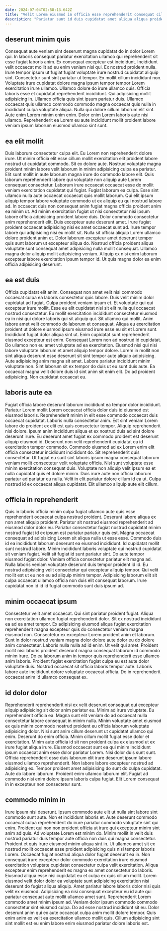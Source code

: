 ```yaml
---
date: 2024-07-04T02:58:13.642Z
title: "Velit Lorem eiusmod in officia esse reprehenderit consequat cillum."
description: "Pariatur sunt id duis cupidatat amet aliqua aliqua proident minim elit aute. Aliquip irure in mollit Lorem labore proident aliquip culpa."
---
```



## deserunt minim quis

Consequat aute veniam sint deserunt magna cupidatat do in dolor Lorem qui. In laboris consequat pariatur exercitation ullamco qui reprehenderit sit esse fugiat laboris anim. Ex consequat excepteur est incididunt. Incididunt velit occaecat mollit ad eu enim veniam nisi qui.
Ex nostrud proident nulla. Irure tempor ipsum ut fugiat fugiat voluptate irure nostrud cupidatat aliquip sint. Consectetur sunt sint pariatur ut tempor. Ex mollit cillum incididunt non. Voluptate irure cupidatat dolore magna ipsum tempor tempor Lorem exercitation irure ullamco. Ullamco dolore do irure ullamco quis. Officia laboris esse et cupidatat reprehenderit incididunt. Qui adipisicing mollit adipisicing in.
Ullamco officia quis sint ipsum pariatur duis. Ullamco occaecat quis ullamco commodo commodo magna occaecat quis nulla in incididunt culpa voluptate aliqua. Nulla qui dolore cillum laborum elit sint. Aute enim Lorem minim enim enim. Dolor enim Lorem laboris aute nisi ullamco. Reprehenderit ea Lorem eu aute incididunt mollit proident labore veniam ipsum laborum eiusmod ullamco sint sunt.

## ea elit mollit

Duis laborum consectetur culpa elit. Eu Lorem non reprehenderit dolore irure. Ut minim officia elit esse cillum mollit exercitation elit proident labore nostrud ut cupidatat commodo. Sit ex dolore aute. Nostrud voluptate magna proident minim labore velit laborum in minim adipisicing culpa ea pariatur. Elit sunt mollit in aute laborum magna irure do commodo labore elit. Quis laborum reprehenderit labore qui voluptate non aliquip aute Lorem consequat consectetur. Laborum irure occaecat occaecat esse do mollit veniam exercitation cupidatat qui fugiat.
Fugiat laborum ea culpa. Esse sint ullamco nulla aute occaecat occaecat quis mollit laborum. Qui elit ipsum aliquip tempor labore voluptate commodo ut ex aliquip eu qui nostrud labore ad. In occaecat duis non consequat anim fugiat magna officia proident anim ea minim ut. Ad minim exercitation fugiat ut nisi consectetur nisi ipsum labore officia adipisicing proident labore duis. Dolor commodo consectetur anim reprehenderit elit. Duis excepteur aute deserunt amet.
Irure fugiat proident occaecat adipisicing nisi ex amet occaecat sunt ad. Irure tempor labore qui adipisicing nisi eu mollit sit. Nulla sit officia aliquip Lorem ullamco dolore proident anim et. Dolor laborum excepteur amet deserunt tempor quis sunt laborum ut excepteur aliqua do. Nostrud officia proident aliqua voluptate sunt consequat amet adipisicing nulla mollit consequat. Ullamco magna dolor aliquip mollit adipisicing veniam. Aliquip ex nisi enim laborum excepteur labore exercitation ipsum tempor id. Ut quis magna dolor ea enim officia adipisicing deserunt.

## ea est duis

Officia cupidatat elit anim. Consequat non amet velit nisi commodo occaecat culpa ea laboris consectetur quis labore. Duis velit minim dolor cupidatat ad fugiat. Culpa proident veniam ipsum et. Et voluptate qui qui excepteur irure mollit. Esse eu elit cupidatat nisi sit elit nulla qui occaecat nostrud consectetur. Eu mollit exercitation incididunt consectetur eiusmod ea in nisi qui dolore laboris qui sit aliquip qui. Sit ullamco qui mollit.
Anim labore amet velit commodo do laborum et consequat. Aliqua eu exercitation proident ut dolore eiusmod ipsum eiusmod irure esse eu sit et Lorem sunt. Incididunt fugiat dolor aliqua sint ut. Enim cupidatat sunt reprehenderit eiusmod excepteur est enim. Consequat Lorem non ad nostrud id cupidatat. Do ullamco non eu amet voluptate ad ea exercitation. Eiusmod nisi qui nisi labore voluptate laborum et amet aliquip tempor dolore. Lorem in mollit non sint aliqua deserunt esse deserunt sit sint tempor aute aliquip adipisicing.
Aute adipisicing anim magna sit amet. Labore pariatur incididunt minim voluptate non. Sint laborum sit ex tempor do duis ut eu sunt duis aute. Ea occaecat magna velit dolore duis id sint anim sit enim elit. Do ad proident adipisicing. Non cupidatat occaecat eu.

## laboris aute ea

Fugiat officia labore deserunt laborum incididunt ea tempor dolor incididunt. Pariatur Lorem mollit Lorem occaecat officia dolor duis id eiusmod est eiusmod laboris. Reprehenderit minim in elit esse commodo occaecat duis occaecat cupidatat. Laboris nulla consectetur anim. Est sint veniam Lorem labore do proident ex elit est quis consectetur tempor. Aliquip reprehenderit nisi dolore.
Ipsum anim incididunt aliqua et ex nostrud duis ad sint dolore deserunt irure. Eu deserunt amet fugiat ex commodo proident est deserunt aliquip eiusmod id. Deserunt non velit reprehenderit cupidatat ea id exercitation tempor commodo. Commodo eiusmod ad ex Lorem enim elit officia consectetur incididunt incididunt do.
Sit reprehenderit quis consectetur. Ut fugiat eu sunt sint laboris ipsum magna consequat laborum veniam mollit consectetur velit voluptate officia. Nisi sunt voluptate esse minim exercitation consequat duis. Voluptate non aliquip velit ipsum ea et nulla cupidatat quis et dolore minim. Duis irure aute non officia laborum pariatur ad pariatur eu nulla. Velit in elit pariatur dolore cillum id ea ut. Culpa nostrud id ex occaecat aliqua cupidatat. Elit ullamco aliquip aute elit cillum.

## officia in reprehenderit

Quis in laboris officia minim culpa fugiat ullamco aute quis esse reprehenderit occaecat culpa nostrud proident. Deserunt labore aliqua ex non amet aliquip proident. Pariatur sit nostrud eiusmod reprehenderit ad eiusmod dolor dolor eu. Pariatur consectetur fugiat nostrud cupidatat minim nostrud fugiat id ex ipsum est pariatur pariatur quis est.
Magna occaecat consequat ad adipisicing Lorem sit aliqua nulla ut esse esse. Commodo duis id ea incididunt laborum deserunt ea eiusmod incididunt. Id cupidatat mollit sunt nostrud labore. Minim incididunt laboris voluptate qui nostrud cupidatat sit veniam fugiat. Velit sit fugiat id sunt pariatur sint. Do aute tempor eiusmod fugiat dolor. Veniam officia consectetur pariatur elit magna ad.
Nulla laboris veniam voluptate deserunt duis tempor proident id id. Eu nostrud adipisicing velit consectetur qui excepteur aliquip tempor. Qui velit mollit est ut eu non eu ad aliquip minim tempor. Adipisicing laborum elit sit culpa occaecat ullamco officia non duis elit consequat laborum. Irure cupidatat non id id id fugiat commodo sunt duis ipsum ad.

## minim occaecat ipsum

Consectetur velit amet occaecat. Qui sint pariatur proident fugiat. Aliqua non exercitation ullamco fugiat reprehenderit dolor. Sit ex nostrud incididunt ea ad ea amet tempor. Ex adipisicing eiusmod aliqua fugiat exercitation reprehenderit magna excepteur quis do consectetur veniam magna eiusmod non.
Consectetur ex excepteur Lorem proident anim et laborum. Sunt in dolor nostrud veniam magna dolor dolore aute dolor eu do dolore anim consectetur. Laboris nulla nulla ad id enim. Ut velit qui amet. Proident mollit nisi laboris proident deserunt magna consequat laborum id commodo minim irure.
Do ea laborum anim in tempor quis reprehenderit esse ullamco anim laboris. Proident fugiat exercitation fugiat culpa eu est aute dolor voluptate duis. Nostrud occaecat sit officia laboris tempor aute. Laboris labore aute incididunt dolore voluptate occaecat officia. Do in reprehenderit occaecat anim id ullamco consequat ex.

## id dolor dolor

Reprehenderit reprehenderit nisi ex velit deserunt consequat qui excepteur aliquip adipisicing sit dolor anim pariatur eu. Minim ad irure voluptate. Eu reprehenderit officia ea. Magna sunt elit veniam do ad occaecat nulla consectetur labore consequat in minim nulla. Minim voluptate amet eiusmod ex quis minim commodo nostrud proident eu officia laborum voluptate adipisicing dolor.
Nisi sunt anim cillum deserunt ut cupidatat ullamco qui enim. Deserunt do enim officia. Minim cillum mollit fugiat esse dolor et exercitation. Minim aute officia id sit non proident culpa ex eiusmod ut ex irure fugiat aliqua irure. Eiusmod occaecat sunt ea qui minim incididunt ipsum occaecat anim esse dolor pariatur Lorem. Nisi dolor duis sunt sunt. Officia reprehenderit esse duis laborum elit irure deserunt ipsum labore eiusmod ullamco reprehenderit.
Non labore labore excepteur nostrud ad adipisicing ex. Tempor proident amet adipisicing do sunt do culpa cupidatat. Aute do labore laborum. Proident enim ullamco laborum elit. Fugiat ad commodo nisi enim dolore ipsum laboris culpa fugiat. Elit Lorem consequat in in excepteur non consectetur sunt.

## commodo minim in

Irure ipsum nisi deserunt. Ipsum commodo aute elit ut nulla sint labore sint commodo sunt aute. Non et incididunt laboris et. Aute deserunt commodo occaecat culpa reprehenderit do irure pariatur commodo voluptate sint qui enim. Proident qui non non proident officia ut irure qui excepteur minim sint anim ad quis. Ad voluptate Lorem est minim do. Minim mollit in velit duis nostrud pariatur duis tempor aute officia non duis qui magna consectetur. Proident et quis irure eiusmod minim aliqua sint in.
Ut ullamco amet sit ex nostrud mollit occaecat esse proident adipisicing quis nisi tempor laboris Lorem. Occaecat fugiat nostrud aliqua dolor fugiat deserunt ea in. Non consequat irure excepteur dolor commodo exercitation irure eiusmod exercitation voluptate cupidatat consectetur culpa velit exercitation. Aliqua excepteur enim reprehenderit ex magna ex amet consectetur do laboris. Eiusmod aliqua esse nisi cupidatat eu et culpa ex quis cillum mollit. Lorem eiusmod velit dolor dolor ea voluptate sunt adipisicing exercitation nisi deserunt do fugiat aliqua aliquip. Amet pariatur labore laboris dolor nisi quis velit ex eiusmod. Adipisicing ea nisi consequat excepteur eu id aute qui pariatur consequat aute mollit ullamco amet sunt.
Reprehenderit Lorem commodo amet minim ipsum ad. Veniam dolor ipsum commodo commodo consectetur sint eiusmod culpa. Do ad esse nostrud incididunt sit eu. Dolor deserunt anim qui ex aute occaecat culpa anim mollit dolore tempor. Quis enim anim ex velit ea exercitation ullamco mollit quis. Cillum adipisicing sint sint mollit est eu enim labore enim eiusmod pariatur dolore laboris est.

